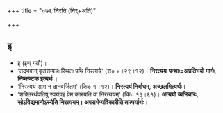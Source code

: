 +++
title = "०७६ निरति (निर्+अति)"

+++

##  इ
- इ (इण् गतौ)।
- 'तद्भवान् वृत्तसम्पन्नः स्थितः पथि निरत्यये' (रा० ४।२९।१२)। **निरत्ययः पन्थाः=अप्रतिभयो मार्गः, निष्कण्टक इत्यर्थः।**
- 'निरत्ययं साम न दानवर्जितम्' (कि० १।१२)। **निरत्ययं निर्बाधम्, अच्छलमित्यर्थः।**
- 'शक्तिरर्थपतिषु स्वयंग्रहं प्रेम कारयति वा निरत्ययम्' (कि० १३।६१)। **अत्ययो व्यभिचारः, सोऽविद्यमानोऽस्येति निरत्ययम्। अपराधेप्यविकारीति तात्पर्यार्थः।**
